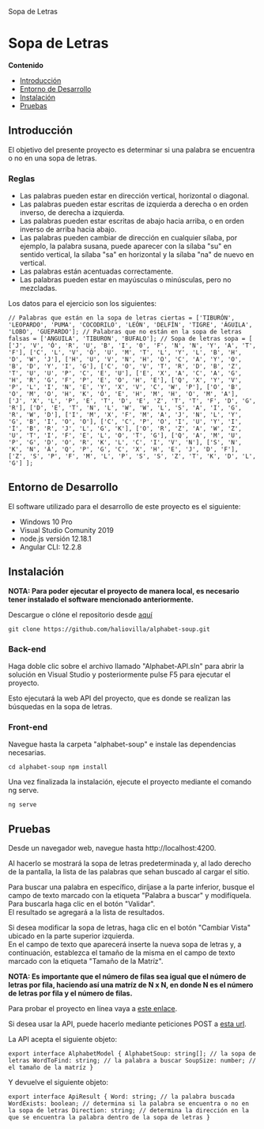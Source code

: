  Sopa de Letras

Sopa de Letras
==============

**Contenido**

*   [Introducción](#intro)
*   [Entorno de Desarrollo](#environment)
*   [Instalación](#install)
*   [Pruebas](#test)

Introducción
------------

El objetivo del presente proyecto es determinar si una palabra se encuentra o no en una sopa de letras.

### Reglas

*   Las palabras pueden estar en dirección vertical, horizontal o diagonal.
*   Las palabras pueden estar escritas de izquierda a derecha o en orden inverso, de derecha a izquierda.
*   Las palabras pueden estar escritas de abajo hacia arriba, o en orden inverso de arriba hacia abajo.
*   Las palabras pueden cambiar de dirección en cualquier sílaba, por ejemplo, la palabra susana, puede aparecer con la sílaba "su" en sentido vertical, la sílaba "sa" en horizontal y la sílaba "na" de nuevo en vertical.
*   Las palabras están acentuadas correctamente.
*   Las palabras pueden estar en mayúsculas o minúsculas, pero no mezcladas.

Los datos para el ejercicio son los siguientes:

`// Palabras que están en la sopa de letras ciertas = ['TIBURÓN', 'LEOPARDO', 'PUMA', 'COCODRILO', 'LEÓN', 'DELFÍN', 'TIGRE', 'ÁGUILA', 'LOBO', 'GUEPARDO']; // Palabras que no están en la sopa de letras falsas = ['ANGUILA', 'TIBURON', 'BUFALO']; // Sopa de letras sopa = [ ['J', 'V', 'Ó', 'R', 'U', 'B', 'I', '0', 'F', 'N', 'N', 'Y', 'A', 'T', 'F'], ['C', 'L', 'V', 'Ó', 'U', 'M', 'T', 'L', 'Y', 'L', 'B', 'H', 'D', 'W', 'J'], ['H', 'U', 'V', 'N', 'H', 'O', 'C', 'A', 'Y', 'O', 'B', 'D', 'Y', 'I', 'G'], ['C', 'O', 'V', 'T', 'R', 'D', 'B', 'Z', 'T', 'U', 'U', 'P', 'C', 'E', 'U'], ['E', 'X', 'A', 'C', 'A', 'G', 'H', 'R', 'G', 'F', 'P', 'E', 'O', 'H', 'E'], ['Q', 'X', 'Y', 'V', 'P', 'L', 'I', 'N', 'E', 'Y', 'X', 'V', 'C', 'W', 'P'], ['O', 'B', 'O', 'M', 'O', 'H', 'K', 'Ó', 'E', 'H', 'M', 'H', 'O', 'M', 'A'], ['J', 'X', 'L', 'P', 'E', 'T', 'D', 'E', 'Z', 'T', 'T', 'F', 'D', 'G', 'R'], ['D', 'E', 'T', 'N', 'L', 'W', 'W', 'L', 'S', 'A', 'I', 'G', 'R', 'W', 'D'], ['I', 'M', 'X', 'F', 'M', 'A', 'J', 'N', 'L', 'Y', 'G', 'B', 'I', 'O', 'O'], ['C', 'C', 'P', 'O', 'I', 'U', 'Y', 'I', 'Í', 'B', 'R', 'J', 'L', 'G', 'K'], ['O', 'R', 'Z', 'A', 'W', 'Z', 'U', 'T', 'I', 'F', 'E', 'L', 'O', 'T', 'G'], ['Q', 'A', 'M', 'U', 'P', 'G', 'D', 'O', 'R', 'K', 'L', 'C', 'I', 'V', 'N'], ['S', 'N', 'K', 'N', 'Á', 'Q', 'P', 'G', 'C', 'X', 'H', 'E', 'J', 'D', 'F'], ['Z', 'S', 'P', 'F', 'M', 'L', 'P', 'S', 'S', 'Z', 'T', 'K', 'D', 'L', 'G'] ];`  
  
  

Entorno de Desarrollo
---------------------

El software utilizado para el desarrollo de este proyecto es el siguiente:

*   Windows 10 Pro
*   Visual Studio Comunity 2019
*   node.js versión 12.18.1
*   Angular CLI: 12.2.8

  
  
  

Instalación
-----------

**NOTA: Para poder ejecutar el proyecto de manera local, es necesario tener instalado el software mencionado anteriormente.**

Descargue o clóne el repositorio desde [aquí](https://github.com/haliovilla/alphabet-soup.git)

`git clone https://github.com/haliovilla/alphabet-soup.git`

### Back-end

Haga doble clic sobre el archivo llamado "Alphabet-API.sln" para abrir la solución en Visual Studio y posteriormente pulse F5 para ejecutar el proyecto.  
  
Esto ejecutará la web API del proyecto, que es donde se realizan las búsquedas en la sopa de letras.

### Front-end

Navegue hasta la carpeta "alphabet-soup" e instale las dependencias necesarias.

`cd alphabet-soup npm install`

Una vez finalizada la instalación, ejecute el proyecto mediante el comando ng serve.

`ng serve`  
  
  

Pruebas
-------

Desde un navegador web, navegue hasta http://localhost:4200.

Al hacerlo se mostrará la sopa de letras predeterminada y, al lado derecho de la pantalla, la lista de las palabras que sehan buscado al cargar el sitio.

Para buscar una palabra en específico, diríjase a la parte inferior, busque el campo de texto marcado con la etiqueta "Palabra a buscar" y modifíquela.  
Para buscarla haga clic en el botón "Validar".  
El resultado se agregará a la lista de resultados.

Si desea modificar la sopa de letras, haga clic en el botón "Cambiar Vista" ubicado en la parte superior izquierda.  
En el campo de texto que aparecerá inserte la nueva sopa de letras y, a continuación, establezca el tamaño de la misma en el campo de texto marcado con la etiqueta "Tamaño de la Matríz".

**NOTA: Es importante que el número de filas sea igual que el número de letras por fila, haciendo así una matríz de N x N, en donde N es el número de letras por fila y el número de filas.**  
  

Para probar el proyecto en línea vaya a [este enlace](http://sopa.ti-plus.net).

Si desea usar la API, puede hacerlo mediante peticiones POST a [esta url](https://alphabet.ti-plus.net/api).

La API acepta el siguiente objeto:

`export interface AlphabetModel { AlphabetSoup: string[]; // la sopa de letras WordToFind: string; // la palabra a buscar SoupSize: number; // el tamaño de la matríz }`

Y devuelve el siguiente objeto:

`export interface ApiResult { Word: string; // la palabra buscada WordExists: boolean; // determina si la palabra se encuentra o no en la sopa de letras Direction: string; // determina la dirección en la que se encuentra la palabra dentro de la sopa de letras }`